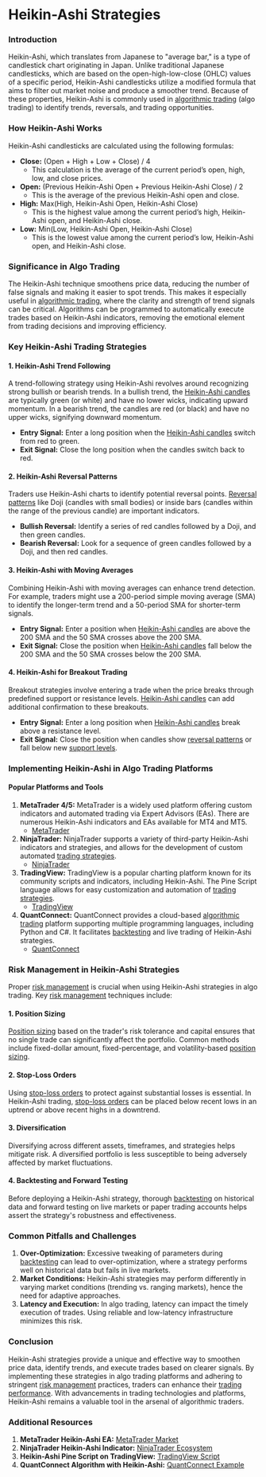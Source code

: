 # Heikin-Ashi Strategies

### Introduction

Heikin-Ashi, which translates from Japanese to "average bar," is a type of candlestick chart originating in Japan. Unlike traditional Japanese candlesticks, which are based on the open-high-low-close (OHLC) values of a specific period, Heikin-Ashi candlesticks utilize a modified formula that aims to filter out market noise and produce a smoother trend. Because of these properties, Heikin-Ashi is commonly used in [algorithmic trading](../a/algorithmic_trading.md) (algo trading) to identify trends, reversals, and trading opportunities.

### How Heikin-Ashi Works

Heikin-Ashi candlesticks are calculated using the following formulas:

- **Close:** (Open + High + Low + Close) / 4
  - This calculation is the average of the current period’s open, high, low, and close prices.
- **Open:** (Previous Heikin-Ashi Open + Previous Heikin-Ashi Close) / 2
  - This is the average of the previous Heikin-Ashi open and close.
- **High:** Max(High, Heikin-Ashi Open, Heikin-Ashi Close)
  - This is the highest value among the current period’s high, Heikin-Ashi open, and Heikin-Ashi close.
- **Low:** Min(Low, Heikin-Ashi Open, Heikin-Ashi Close)
  - This is the lowest value among the current period’s low, Heikin-Ashi open, and Heikin-Ashi close.

### Significance in Algo Trading

The Heikin-Ashi technique smoothens price data, reducing the number of false signals and making it easier to spot trends. This makes it especially useful in [algorithmic trading](../a/algorithmic_trading.md), where the clarity and strength of trend signals can be critical. Algorithms can be programmed to automatically execute trades based on Heikin-Ashi indicators, removing the emotional element from trading decisions and improving efficiency.

### Key Heikin-Ashi Trading Strategies

#### 1. Heikin-Ashi Trend Following

A trend-following strategy using Heikin-Ashi revolves around recognizing strong bullish or bearish trends. In a bullish trend, the [Heikin-Ashi candles](../h/heikin-ashi_candles.md) are typically green (or white) and have no lower wicks, indicating upward momentum. In a bearish trend, the candles are red (or black) and have no upper wicks, signifying downward momentum.

- **Entry Signal:** Enter a long position when the [Heikin-Ashi candles](../h/heikin-ashi_candles.md) switch from red to green.
- **Exit Signal:** Close the long position when the candles switch back to red.

#### 2. Heikin-Ashi Reversal Patterns

Traders use Heikin-Ashi charts to identify potential reversal points. [Reversal patterns](../r/reversal_patterns.md) like Doji (candles with small bodies) or inside bars (candles within the range of the previous candle) are important indicators.

- **Bullish Reversal:** Identify a series of red candles followed by a Doji, and then green candles.
- **Bearish Reversal:** Look for a sequence of green candles followed by a Doji, and then red candles.

#### 3. Heikin-Ashi with Moving Averages

Combining Heikin-Ashi with moving averages can enhance trend detection. For example, traders might use a 200-period simple moving average (SMA) to identify the longer-term trend and a 50-period SMA for shorter-term signals.

- **Entry Signal:** Enter a position when [Heikin-Ashi candles](../h/heikin-ashi_candles.md) are above the 200 SMA and the 50 SMA crosses above the 200 SMA.
- **Exit Signal:** Close the position when [Heikin-Ashi candles](../h/heikin-ashi_candles.md) fall below the 200 SMA and the 50 SMA crosses below the 200 SMA.

#### 4. Heikin-Ashi for Breakout Trading

Breakout strategies involve entering a trade when the price breaks through predefined support or resistance levels. [Heikin-Ashi candles](../h/heikin-ashi_candles.md) can add additional confirmation to these breakouts.

- **Entry Signal:** Enter a long position when [Heikin-Ashi candles](../h/heikin-ashi_candles.md) break above a resistance level.
- **Exit Signal:** Close the position when candles show [reversal patterns](../r/reversal_patterns.md) or fall below new [support levels](../s/support_levels.md).

### Implementing Heikin-Ashi in Algo Trading Platforms

#### Popular Platforms and Tools

1. **MetaTrader 4/5:** MetaTrader is a widely used platform offering custom indicators and automated trading via Expert Advisors (EAs). There are numerous Heikin-Ashi indicators and EAs available for MT4 and MT5.
   - [MetaTrader](https://www.metatrader4.com)
2. **NinjaTrader:** NinjaTrader supports a variety of third-party Heikin-Ashi indicators and strategies, and allows for the development of custom automated [trading strategies](../t/trading_strategies.md).
   - [NinjaTrader](https://ninjatrader.com/)
3. **TradingView:** TradingView is a popular charting platform known for its community scripts and indicators, including Heikin-Ashi. The Pine Script language allows for easy customization and automation of [trading strategies](../t/trading_strategies.md).
   - [TradingView](https://www.tradingview.com)
4. **QuantConnect:** QuantConnect provides a cloud-based [algorithmic trading](../a/algorithmic_trading.md) platform supporting multiple programming languages, including Python and C#. It facilitates [backtesting](../b/backtesting.md) and live trading of Heikin-Ashi strategies.
   - [QuantConnect](https://www.quantconnect.com)

### Risk Management in Heikin-Ashi Strategies

Proper [risk management](../r/risk_management.md) is crucial when using Heikin-Ashi strategies in algo trading. Key [risk management](../r/risk_management.md) techniques include:

#### 1. Position Sizing

[Position sizing](../p/position_sizing.md) based on the trader's risk tolerance and capital ensures that no single trade can significantly affect the portfolio. Common methods include fixed-dollar amount, fixed-percentage, and volatility-based [position sizing](../p/position_sizing.md).

#### 2. Stop-Loss Orders

Using [stop-loss orders](../s/stop-loss_orders.md) to protect against substantial losses is essential. In Heikin-Ashi trading, [stop-loss orders](../s/stop-loss_orders.md) can be placed below recent lows in an uptrend or above recent highs in a downtrend.

#### 3. Diversification

Diversifying across different assets, timeframes, and strategies helps mitigate risk. A diversified portfolio is less susceptible to being adversely affected by market fluctuations.

#### 4. Backtesting and Forward Testing

Before deploying a Heikin-Ashi strategy, thorough [backtesting](../b/backtesting.md) on historical data and forward testing on live markets or paper trading accounts helps assert the strategy's robustness and effectiveness.

### Common Pitfalls and Challenges

1. **Over-Optimization:** Excessive tweaking of parameters during [backtesting](../b/backtesting.md) can lead to over-optimization, where a strategy performs well on historical data but fails in live markets.
2. **Market Conditions:** Heikin-Ashi strategies may perform differently in varying market conditions (trending vs. ranging markets), hence the need for adaptive approaches.
3. **Latency and Execution:** In algo trading, latency can impact the timely execution of trades. Using reliable and low-latency infrastructure minimizes this risk.

### Conclusion

Heikin-Ashi strategies provide a unique and effective way to smoothen price data, identify trends, and execute trades based on clearer signals. By implementing these strategies in algo trading platforms and adhering to stringent [risk management](../r/risk_management.md) practices, traders can enhance their [trading performance](../t/trading_performance.md). With advancements in trading technologies and platforms, Heikin-Ashi remains a valuable tool in the arsenal of algorithmic traders.

### Additional Resources

1. **MetaTrader Heikin-Ashi EA:** [MetaTrader Market](https://www.mql5.com/en/market/product/40802)
2. **NinjaTrader Heikin-Ashi Indicator:** [NinjaTrader Ecosystem](https://ninjatraderecosystem.com/user-app-share-download/heikin-ashi-candles/)
3. **Heikin-Ashi Pine Script on TradingView:** [TradingView Script](https://www.tradingview.com/script/VbQ4US1y-Heikin-Ashi/)
4. **QuantConnect Algorithm with Heikin-Ashi:** [QuantConnect Example](https://www.quantconnect.com/tutorials/strategy-library/heikin-ashi-strategy)
